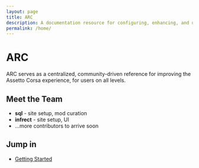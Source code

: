 ```yaml
---
layout: page
title: ARC
description: A documentation resource for configuring, enhancing, and understanding Assetto Corsa in a modern modding context.
permalink: /home/
---
```


# ARC

ARC serves as a centralized, community-driven reference for improving the Assetto Corsa experience, for users on all levels.

## Meet the Team

- **sql** - site setup, mod curation
- **infrect** - site setup, UI
- ...more contributors to arrive soon

## Jump in

- [Getting Started](getting-started.md)
